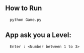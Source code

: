 ## How to Run


      python Game.py 

## App ask you a Level:
      
      Enter : <Number between 1 to 3>   
      
